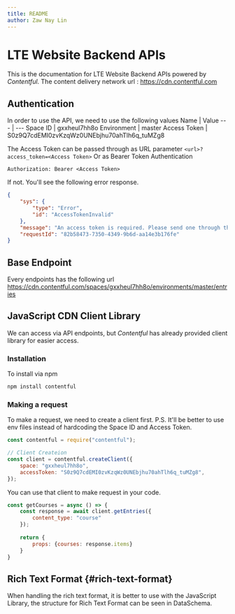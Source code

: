 ```yaml
---
title: README
author: Zaw Nay Lin
---
```


# LTE Website Backend APIs

This is the documentation for LTE Website Backend APIs powered by *Contentful*. 
The content delivery network url : https://cdn.contentful.com

## Authentication
In order to use the API, we need to use the following values
Name | Value 
--- | ---
Space ID | gxxheul7hh8o
Environment | master
Access Token | S0z9Q7cdEMI0zvKzqWz0UNEbjhu70ahTlh6q_tuMZg8

The Access Token can be passed through as URL parameter 
`<url>?access_token=<Access Token>`
Or as Bearer Token Authentication
```http
Authorization: Bearer <Access Token>
```
If not. You'll see the following error response.
```json
{
	"sys": {
		"type": "Error",
	    "id": "AccessTokenInvalid"
	},
	"message": "An access token is required. Please send one through the HTTP Authorization header or as the query parameter \"access_token\".",
	"requestId": "82b58473-7350-4349-9b6d-aa14e3b176fe"
}
```

<h2 id=base-endpoint>Base Endpoint</h2>

Every endpoints has the following url
https://cdn.contentful.com/spaces/gxxheul7hh8o/environments/master/entries

## JavaScript CDN Client Library

We can access via API endpoints, but *Contentful* has already provided client library for easier access.

### Installation
To install via npm
```sh
npm install contentful
```

### Making a request
To make a request, we need to create a client first. 
P.S. It'll be better to use env files instead of hardcoding the Space ID and Access Token. 
```js
const contentful = require("contentful");

// Client Createion
const client = contentful.createClient({
	space: "gxxheul7hh8o",
	accessToken: "S0z9Q7cdEMI0zvKzqWz0UNEbjhu70ahTlh6q_tuMZg8",
});
```
You can use that client to make request in your code. 
```js 
const getCourses = async () => {
	const response = await client.getEntries({
		content_type: "course"
	});
	
	return {
		props: {courses: response.items}
	}
}
```

## Rich Text Format {#rich-text-format}

When handling the rich text format, it is better to use with the JavaScript Library, the structure for Rich Text Format can be seen in DataSchema. 